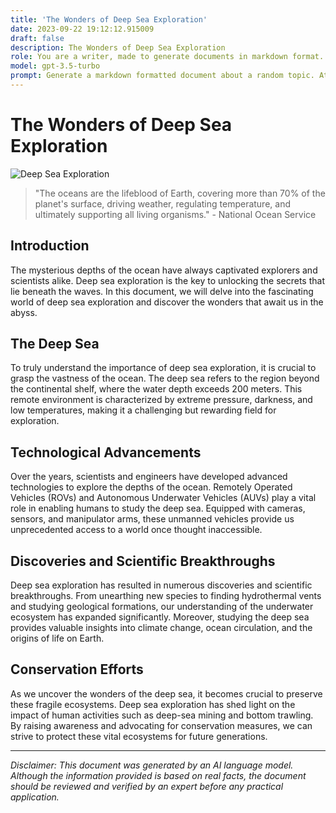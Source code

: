 ```yaml
---
title: 'The Wonders of Deep Sea Exploration'
date: 2023-09-22 19:12:12.915009
draft: false
description: The Wonders of Deep Sea Exploration
role: You are a writer, made to generate documents in markdown format. It is very important that all of the documents you generate are in valid markdown format.
model: gpt-3.5-turbo
prompt: Generate a markdown formatted document about a random topic. At the bottom, include a disclaimer explaining that the document was generated by you. The first line of the document should be the title. Make sure that the entire document is in proper markdown format, using a mix of various tags to make the document visually appealing.
---
```


# The Wonders of Deep Sea Exploration

![Deep Sea Exploration](https://example.com/deep-sea-exploration.png)

> "The oceans are the lifeblood of Earth, covering more than 70% of the planet's surface, driving weather, regulating temperature, and ultimately supporting all living organisms." - National Ocean Service

## Introduction

The mysterious depths of the ocean have always captivated explorers and scientists alike. Deep sea exploration is the key to unlocking the secrets that lie beneath the waves. In this document, we will delve into the fascinating world of deep sea exploration and discover the wonders that await us in the abyss.

## The Deep Sea

To truly understand the importance of deep sea exploration, it is crucial to grasp the vastness of the ocean. The deep sea refers to the region beyond the continental shelf, where the water depth exceeds 200 meters. This remote environment is characterized by extreme pressure, darkness, and low temperatures, making it a challenging but rewarding field for exploration.

## Technological Advancements

Over the years, scientists and engineers have developed advanced technologies to explore the depths of the ocean. Remotely Operated Vehicles (ROVs) and Autonomous Underwater Vehicles (AUVs) play a vital role in enabling humans to study the deep sea. Equipped with cameras, sensors, and manipulator arms, these unmanned vehicles provide us unprecedented access to a world once thought inaccessible.

## Discoveries and Scientific Breakthroughs

Deep sea exploration has resulted in numerous discoveries and scientific breakthroughs. From unearthing new species to finding hydrothermal vents and studying geological formations, our understanding of the underwater ecosystem has expanded significantly. Moreover, studying the deep sea provides valuable insights into climate change, ocean circulation, and the origins of life on Earth.

## Conservation Efforts

As we uncover the wonders of the deep sea, it becomes crucial to preserve these fragile ecosystems. Deep sea exploration has shed light on the impact of human activities such as deep-sea mining and bottom trawling. By raising awareness and advocating for conservation measures, we can strive to protect these vital ecosystems for future generations.

---

*Disclaimer: This document was generated by an AI language model. Although the information provided is based on real facts, the document should be reviewed and verified by an expert before any practical application.*